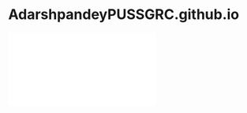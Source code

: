 # AdarshpandeyPUSSGRC.github.io


![AdarshpandeyPUSSGRC](file:///C:/Users/adars/OneDrive/Desktop/PORTFOLIO/Index.html)
